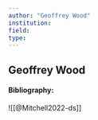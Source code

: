 ```yaml
---
author: "Geoffrey Wood"
institution:
field:
type:
---
```


## Geoffrey Wood
#### Bibliography:

![[@Mitchell2022-ds]]